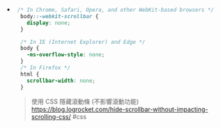 - ```css
   /* In Chrome, Safari, Opera, and other WebKit-based browsers */
    body::-webkit-scrollbar {
      display: none;
    }
  
    /* In IE (Internet Explorer) and Edge */
    body {
      -ms-overflow-style: none;
    }
    /* In Firefox */
    html {
      scrollbar-width: none;
    }
  ```
  > 使用 CSS 隱藏滾動條 (不影響滾動功能)
  >https://blog.logrocket.com/hide-scrollbar-without-impacting-scrolling-css/
  #css